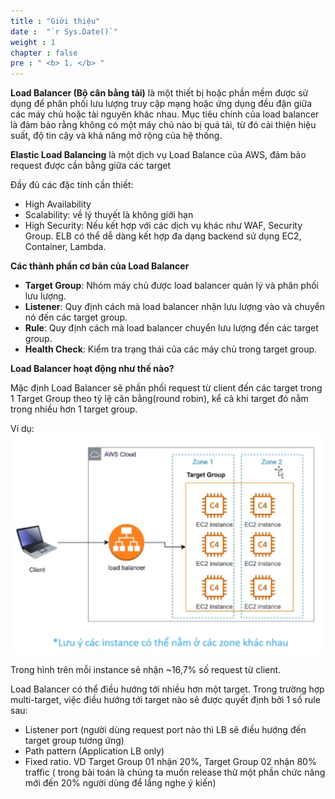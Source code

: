 ```yaml
---
title : "Giới thiệu"
date :  "`r Sys.Date()`" 
weight : 1 
chapter : false
pre : " <b> 1. </b> "
---
```

**Load Balancer (Bộ cân bằng tải)** là một thiết bị hoặc phần mềm được sử dụng để phân phối lưu lượng truy cập mạng hoặc ứng dụng đều đặn giữa các máy chủ hoặc tài nguyên khác nhau. Mục tiêu chính của load balancer là đảm bảo rằng không có một máy chủ nào bị quá tải, từ đó cải thiện hiệu suất, độ tin cậy và khả năng mở rộng của hệ thống.

**Elastic Load Balancing** là một dịch vụ Load Balance của AWS, đảm bảo request được cần bằng giữa các target 

Đầy đủ các đặc tính cần thiết:

- High Availability
- Scalability: về lý thuyết là không giới hạn
- High Security: Nếu kết hợp với các dịch vụ khác như WAF, Security Group.
ELB có thể dễ dàng kết hợp đa dạng backend sử dụng EC2, Container, Lambda.

**Các thành phần cơ bản của Load Balancer**

- **Target Group**: Nhóm máy chủ được load balancer quản lý và phân phối lưu lượng.
- **Listener**: Quy định cách mà load balancer nhận lưu lượng vào và chuyển nó đến các target group.
- **Rule**: Quy định cách mà load balancer chuyển lưu lượng đến các target group.
- **Health Check**: Kiểm tra trạng thái của các máy chủ trong target group.

**Load Balancer hoạt động như thế nào?**

Mặc định Load Balancer sẽ phần phối request từ client đến các target trong 1 Target Group theo tỷ lệ cân bằng(round robin), kể cả khi target đó nằm trong nhiều hơn 1 target group.

Ví dụ:
![vd1](/images/1.introduce/vd1.png)

Trong hình trên mỗi instance sẽ nhận ~16,7% số request từ client.

Load Balancer có thể điều hướng tới nhiều hơn một target. Trong trường hợp multi-target, việc điều hướng tới target nào sẽ được quyết định bởi 1 số rule sau: 

- Listener port (người dùng request port nào thì LB sẽ điều hướng đến target group tương ứng)
- Path pattern (Application LB only)
- Fixed ratio. VD Target Group 01 nhận 20%, Target Group 02 nhận 80% traffic ( trong bài toán là chúng ta muốn release thử một phần chức năng mới đến 20% người dùng để lắng nghe ý kiến)

